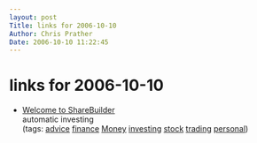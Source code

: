 ```yaml
---
layout: post
Title: links for 2006-10-10  
Author: Chris Prather
Date: 2006-10-10 11:22:45
---
```


# links for 2006-10-10
<ul class="delicious">
	<li>
		<div class="delicious-link"><a href="http://content.sharebuilder.com/MgdCon/Jump/Web/welcome/newwelc/index.htm">Welcome to ShareBuilder</a></div>
		<div class="delicious-extended">automatic investing</div>
		<div class="delicious-tags">(tags: <a href="http://del.icio.us/perigrin/advice">advice</a> <a href="http://del.icio.us/perigrin/finance">finance</a> <a href="http://del.icio.us/perigrin/Money">Money</a> <a href="http://del.icio.us/perigrin/investing">investing</a> <a href="http://del.icio.us/perigrin/stock">stock</a> <a href="http://del.icio.us/perigrin/trading">trading</a> <a href="http://del.icio.us/perigrin/personal">personal</a>)</div>
	</li>
</ul>

